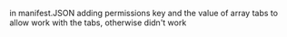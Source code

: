 in manifest.JSON adding permissions key and the value of array tabs to allow work with the tabs, otherwise didn't work
